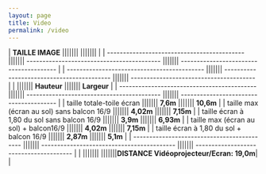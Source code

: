 ```yaml
---
layout: page
title: Video
permalink: /video
---
```


|  **TAILLE IMAGE**                           |||||||                                            |||||||                                         |
| ------------------------------------------- ||||||| ------------------------------------------ ||||||| --------------------------------------- |
| ------------------------------------------- ||||||| ------------------------------------------ ||||||| --------------------------------------- |
|                                             ||||||| **Hauteur**                                ||||||| **Largeur**                             |
| ------------------------------------------- ||||||| ------------------------------------------ ||||||| --------------------------------------- |
| taille totale-toile écran                   ||||||| **7,6m**                                   ||||||| **10,6m**                               |
| taille max (écran au sol) sans balcon 16/9  ||||||| **4,02m**                                  ||||||| **7,15m**                               |
| taille écran à 1,80 du sol sans balcon 16/9 ||||||| **3,9m**                                   ||||||| **6,93m**                               |
| taille max (écran au sol) + balcon16/9      ||||||| **4,02m**                                  ||||||| **7,15m**                               |
| taille écran à 1,80 du sol + balcon 16/9    ||||||| **2,87m**                                  ||||||| **5,1m**                                |
| ------------------------------------------- ||||||| ------------------------------------------ ||||||| --------------------------------------- |
|                                             |||||||                                            |||||||**DISTANCE Vidéoprojecteur/Ecran: 19,0m**|          |
